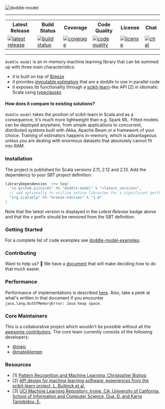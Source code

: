 <img src="https://github.com/picnicml/doddle-model/blob/master/.github/doddle-model-header.png" alt="doddle-model"/>

---

<table>
    <tr>
        <th>Latest Release</th>
        <th>Build Status</th>
        <th>Coverage</th>
        <th>Code Quality</th>
        <th>License</th>
        <th>Chat</th>
    </tr>
    <tr>
        <td>
            <a href="https://search.maven.org/search?q=g:io.github.picnicml">
                <img src="https://img.shields.io/maven-central/v/io.github.picnicml/doddle-model_2.12.svg?style=flat-square&label=maven%20central" alt="latest release"/>
            </a>
        </td>
        <td>
            <a href="https://circleci.com/gh/picnicml/doddle-model">
                <img src="https://img.shields.io/circleci/project/github/picnicml/doddle-model/master.svg?style=flat-square&label=circleci" alt="build status"/>
            </a>
        </td>
        <td>
            <a href="https://app.codacy.com/project/inejc/doddle-model/dashboard">
                <img src="https://img.shields.io/codacy/coverage/9f1dad5c6d6041dd85db71adabba3e72.svg?style=flat-square&label=codacy" alt="coverage"/>
            </a>
        </td>
        <td>
            <a href="https://app.codacy.com/project/inejc/doddle-model/dashboard">
                <img src="https://img.shields.io/codacy/grade/9f1dad5c6d6041dd85db71adabba3e72/master.svg?style=flat-square&label=codacy" alt="code quality"/>
            </a>
        </td>
        <td>
            <a href="https://github.com/picnicml/doddle-model/blob/master/LICENSE">
                <img src="https://img.shields.io/github/license/picnicml/doddle-model.svg?style=flat-square&label=picnicml" alt="license"/>
            </a>
        </td>
        <td>
            <a href="https://gitter.im/picnicml/doddle-model">
                <img src="https://img.shields.io/gitter/room/nwjs/nw.js.svg?style=flat-square&label=picnicml" alt="chat"/>
            </a>
        </td>
    </tr>
</table>

---

`doddle-model` is an in-memory machine learning library that can be summed up with three main characteristics:
* it is built on top of [Breeze](https://github.com/scalanlp/breeze)
* it provides [immutable estimators](https://en.wikipedia.org/wiki/Immutable_object) that are a _doddle_ to use in parallel code
* it exposes its functionality through a [scikit-learn](https://github.com/scikit-learn/scikit-learn)-like API [2] in idiomatic Scala using [typeclasses](https://en.wikipedia.org/wiki/Type_class)

#### How does it compare to existing solutions?
`doddle-model` takes the position of scikit-learn in Scala and as a consequence, it's much more lightweight than e.g. Spark ML. Fitted models can be deployed anywhere, from simple applications to concurrent, distributed systems built with Akka, Apache Beam or a framework of your choice. Training of estimators happens in-memory, which is advantageous unless you are dealing with enormous datasets that absolutely cannot fit into RAM.

### Installation
The project is published for Scala versions 2.11, 2.12 and 2.13. Add the dependency to your SBT project definition:
```scala
libraryDependencies  ++= Seq(
  "io.github.picnicml" %% "doddle-model" % "<latest_version>",
  // add optionally to utilize native libraries for a significant performance boost
  "org.scalanlp" %% "breeze-natives" % "1.0"
)
```
Note that the latest version is displayed in the _Latest Release_ badge above and that the _v_ prefix should be removed from the SBT definition.

### Getting Started
For a complete list of code examples see [doddle-model-examples](https://github.com/picnicml/doddle-model-examples).

### Contributing
Want to help us? :raised_hands: We have a [document](https://github.com/picnicml/doddle-model/blob/master/.github/CONTRIBUTING.md) that will make deciding how to do that much easier.

### Performance
Performance of implementations is described [here](https://github.com/picnicml/doddle-model/wiki/Performance). Also, take a peek at what's written in that document if you encounter `java.lang.OutOfMemoryError: Java heap space`.

### Core Maintainers
This is a collaborative project which wouldn't be possible without all the [awesome contributors](https://github.com/picnicml/doddle-model/graphs/contributors). The core team currently consists of the following developers:
- [@inejc](https://github.com/inejc)
- [@matejklemen](https://github.com/matejklemen)

### Resources
* [1] [Pattern Recognition and Machine Learning, Christopher Bishop](http://www.springer.com/gp/book/9780387310732)
* [2] [API design for machine learning software: experiences from the scikit-learn project, L. Buitinck et al.](https://arxiv.org/abs/1309.0238)
* [3] [UCI Machine Learning Repository. Irvine, CA: University of California, School of Information and Computer Science, Dua, D. and Karra Taniskidou, E.](http://archive.ics.uci.edu/ml)
